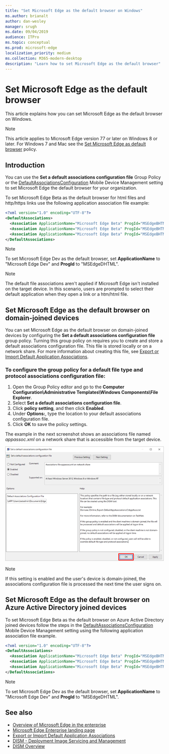 ```yaml
---
title: "Set Microsoft Edge as the default browser on Windows"
ms.author: brianalt
author: dan-wesley
manager: srugh
ms.date: 09/04/2019
audience: ITPro
ms.topic: conceptual
ms.prod: microsoft-edge
localization_priority: medium
ms.collection: M365-modern-desktop
description: "Learn how to set Microsoft Edge as the default browser"
---
```


# Set Microsoft Edge as the default browser

This article explains how you can set Microsoft Edge as the default browser on Windows.

> [!NOTE]
> This article applies to Microsoft Edge version 77 or later on Windows 8 or later. For Windows 7 and Mac see the [Set Microsoft Edge as default browser](https://docs.microsoft.com/DeployEdge/microsoft-edge-policies#defaultbrowsersettingenabled) policy.

## Introduction

You can use the **Set a default associations configuration file** Group Policy or the [DefaultAssociationsConfiguration](https://docs.microsoft.com/windows/client-management/mdm/policy-csp-applicationdefaults#applicationdefaults-defaultassociationsconfiguration) Mobile Device Management setting to set Microsoft Edge the default browser for your organization.

To set Microsoft Edge Beta as the default browser for html files and http/https links use the following application association file example:

```xml
<?xml version="1.0" encoding="UTF-8"?>
<DefaultAssociations>
  <Association ApplicationName="Microsoft Edge Beta" ProgId="MSEdgeBHTML" Identifier=".html"/>
  <Association ApplicationName="Microsoft Edge Beta" ProgId="MSEdgeBHTML" Identifier="http"/>
  <Association ApplicationName="Microsoft Edge Beta" ProgId="MSEdgeBHTML" Identifier="https"/>  
</DefaultAssociations>
```

> [!NOTE]
> To set Microsoft Edge Dev as the default browser, set **ApplicationName** to "Microsoft Edge Dev" and **ProgId** to "MSEdgeDHTML".

> [!NOTE]
> The default file associations aren't applied if Microsoft Edge isn't installed on the target device. In this scenario, users are prompted to select their default application when they open a link or a htm/html file.

## Set Microsoft Edge as the default browser on domain-joined devices

You can set Microsoft Edge as the default browser on domain-joined devices by configuring the **Set a default associations configuration file** group policy. Turning this group policy on requires you to create and store a default associations configuration file. This file is stored locally or on a network share. For more information about creating this file, see [Export or Import Default Application Associations](https://docs.microsoft.com/en-us/windows-hardware/manufacture/desktop/export-or-import-default-application-associations).

### To configure the group policy for a default file type and protocol associations configuration file:

1. Open the Group Policy editor and go to the **Computer Configuration\Administrative Templates\Windows Components\File Explorer**.
2. Select **Set a default associations configuration file**.
3. Click **policy setting**, and then click **Enabled**.
4. Under **Options:**, type the location to your default associations configuration file.
5. Click **OK** to save the policy settings.

The example in the next screenshot shows an associations file named *appassoc.xml* on a network share that is accessible from the target device.

   ![Enable file association in group policy](./media/edge-learnmore-make-edge-default-browser/edge-learnmore-app-associations.png)

   > [!NOTE]
   > If this setting is enabled and the user's device is domain-joined, the associations configuration file is processed the next time the user signs on.

## Set Microsoft Edge as the default browser on Azure Active Directory joined devices

To set Microsoft Edge Beta as the default browser on Azure Active Directory joined devices follow the steps in the [DefaultAssociationsConfiguration](https://docs.microsoft.com/windows/client-management/mdm/policy-csp-applicationdefaults#applicationdefaults-defaultassociationsconfiguration) Mobile Device Management setting using the following application association file example.

```xml
<?xml version="1.0" encoding="UTF-8"?>
<DefaultAssociations>
  <Association ApplicationName="Microsoft Edge Beta" ProgId="MSEdgeBHTML" Identifier=".html"/>
  <Association ApplicationName="Microsoft Edge Beta" ProgId="MSEdgeBHTML" Identifier="http"/>
  <Association ApplicationName="Microsoft Edge Beta" ProgId="MSEdgeBHTML" Identifier="https"/>  
</DefaultAssociations>
```
> [!NOTE]
> To set Microsoft Edge Dev as the default browser, set **ApplicationName** to "Microsoft Edge Dev" and **ProgId** to "MSEdgeDHTML".

## See also

- [Overview of Microsoft Edge in the enterprise](overview-edge-in-the-enterprise.md)
- [Microsoft Edge Enterprise landing page](https://aka.ms/EdgeEnterprise)
- [Export or Import Default Application Associations](https://docs.microsoft.com/windows-hardware/manufacture/desktop/export-or-import-default-application-associations)
- [DISM - Deployment Image Servicing and Management](https://docs.microsoft.com/windows-hardware/manufacture/desktop/dism---deployment-image-servicing-and-management-technical-reference-for-windows)
- [DISM Overview](https://docs.microsoft.com/windows-hardware/manufacture/desktop/what-is-dism)
<!-- - [DISM Default Application Association Servicing Command-Line Options](https://docs.microsoft.com/en-us/windows-hardware/manufacture/desktop/dism-default-application-association-servicing-command-line-options) -->
<!-- - [Export or Import Default Application Associations](https://docs.microsoft.com/previous-versions/windows/it-pro/windows-8.1-and-8/hh825038(v=win.10)) -->
